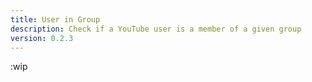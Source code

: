 ```yaml
---
title: User in Group
description: Check if a YouTube user is a member of a given group
version: 0.2.3
---
```


:wip